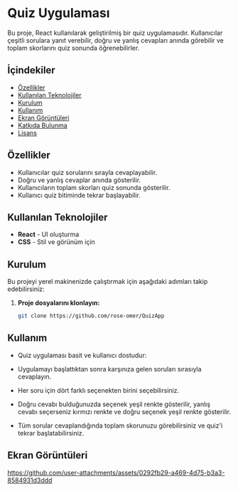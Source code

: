 # Quiz Uygulaması

Bu proje, React kullanılarak geliştirilmiş bir quiz uygulamasıdır. Kullanıcılar çeşitli sorulara yanıt verebilir, doğru ve yanlış cevapları anında görebilir ve toplam skorlarını quiz sonunda öğrenebilirler.

## İçindekiler
- [Özellikler](#özellikler)
- [Kullanılan Teknolojiler](#kullanılan-teknolojiler)
- [Kurulum](#kurulum)
- [Kullanım](#kullanım)
- [Ekran Görüntüleri](#ekran-görüntüleri)
- [Katkıda Bulunma](#katkıda-bulunma)
- [Lisans](#lisans)

## Özellikler

- Kullanıcılar quiz sorularını sırayla cevaplayabilir.
- Doğru ve yanlış cevaplar anında gösterilir.
- Kullanıcıların toplam skorları quiz sonunda gösterilir.
- Kullanıcı quiz bitiminde tekrar başlayabilir.
  
## Kullanılan Teknolojiler

- **React** - UI oluşturma
- **CSS** - Stil ve görünüm için

## Kurulum

Bu projeyi yerel makinenizde çalıştırmak için aşağıdaki adımları takip edebilirsiniz:

1. **Proje dosyalarını klonlayın:**

   ```bash
   git clone https://github.com/rose-omer/QuizApp
## Kullanım
- Quiz uygulaması basit ve kullanıcı dostudur:

- Uygulamayı başlattıktan sonra karşınıza gelen soruları sırasıyla cevaplayın.
- Her soru için dört farklı seçenekten birini seçebilirsiniz.
- Doğru cevabı bulduğunuzda seçenek yeşil renkte gösterilir, yanlış cevabı seçerseniz kırmızı renkte ve doğru seçenek yeşil renkte gösterilir.
- Tüm sorular cevaplandığında toplam skorunuzu görebilirsiniz ve quiz'i tekrar başlatabilirsiniz.


## Ekran Görüntüleri


https://github.com/user-attachments/assets/0292fb29-a469-4d75-b3a3-8584931d3ddd

